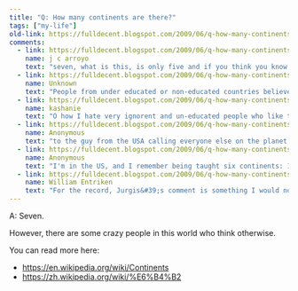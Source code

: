 ```yaml
---
title: "Q: How many continents are there?"
tags: ["my-life"]
old-link: https://fulldecent.blogspot.com/2009/06/q-how-many-continents-are-there.html
comments:
  - link: https://fulldecent.blogspot.com/2009/06/q-how-many-continents-are-there.html#comment-8502388200226523495
    name: j c arroyo
    text: "seven, what is this, is only five and if you think you know it all all you have to do is go back in history and you will find the truth but do not go to usa history, because the rest of the world is not wrong and you will find that many years ago it was 3 africa ,europe and asia then  americo christofer columbus discover america then it was 4 then the 5 th was discover ocean (to some people australia"
  - link: https://fulldecent.blogspot.com/2009/06/q-how-many-continents-are-there.html#comment-8881318384603763253
    name: Unknown
    text: "People from under educated or non-educated countries believe that there are 5 or 6 &quot;Geographical&quot; continents. There are really 7 &quot;Geographical&quot; continents with: 1) Asia being the largest,(please see 5) 2) Africa in second place 3) North America 4) South America 5) Europe (dividing line between Asia and Europe is the Ural Mountains) 6) Australasia or Oceania 7) Antartica.  Now if one wants to talk about economics there are even more divisions.  The teaching models in South American countries are very poor with many of the teachers not being properly educated themselves this is especially true about Brazil. They are in the belief that all of the Americas are one continent, if that is the case then Asia, Africa and Europe would also have to be one continent.  and Japan would not fall under Asia but under its own category."
  - link: https://fulldecent.blogspot.com/2009/06/q-how-many-continents-are-there.html#comment-4333726787621865172
    name: kashanie
    text: "O how I hate very ignorent and un-educated people who like to call other countries undeveloped! if you knew anything at all about geography and history you would know that people from the states are taught one side of the story,so it is sad that when they come against people that know the other side, they try to defend their poor misguided beliefs about the world...but thats a whole other subject. I am just going to say that if you want the truth depending on how you are counting there are from 5 to 7 continents.. and most of the people from other parts of the world are taught 5 or 6 with North and South as a whole continent not separated! (we don&#39;t see africa being divided into north and south!) its because of the states ego that this separation became to be, plus if you look at the olympics rings you can see what I am talking about. please people inform yourselfs before you make bold statements!"
  - link: https://fulldecent.blogspot.com/2009/06/q-how-many-continents-are-there.html#comment-1653394637737534103
    name: Anonymous
    text: "to the guy from the USA calling everyone else on the planet who was apparently taught that there are less than 7 continents...I live in the USA and want to offer a personal thanks for perpetuating our reputation as jackasses, jackass."
  - link: https://fulldecent.blogspot.com/2009/06/q-how-many-continents-are-there.html#comment-8135843189575920261
    name: Anonymous
    text: "I'm in the US, and I remember being taught six continents: 1. N. America 2. S. America 3. Africa 4. Europe/Asia 5. Australia 6. Antarctica  Although, someone told me recently that Greenland was it&#39;s own continent and that is why I came searching. I can&#39;t believe how much discrepancy I am finding! Seems everyone was taught something different."
  - link: https://fulldecent.blogspot.com/2009/06/q-how-many-continents-are-there.html#comment-1957054363283371810
    name: William Entriken
    text: "For the record, Jurgis&#39;s comment is something I would normally delete for being obnoxious, trolling, and derogatory.  However, the whole point of this post was to be obnoxious, trolling, and derogatory... so yeah.   I am surprised that Americans haven&#39;t reclassified the tectonic plates so that Canada is separate and we get our own continent!  Anonymous, may I ask what state you are from where they teach 6 continents? I am from PA and heard the 7 consistently around here."
---
```


A: Seven.

However, there are some crazy people in this world who think otherwise.

You can read more here:

- https://en.wikipedia.org/wiki/Continents
- https://zh.wikipedia.org/wiki/%E6%B4%B2